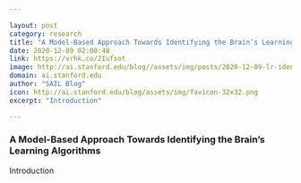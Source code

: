 ```yaml
---

layout: post
category: research
title: "A Model-Based Approach Towards Identifying the Brain’s Learning Algorithms"
date: 2020-12-09 02:00:48
link: https://vrhk.co/2Iufsot
image: http://ai.stanford.edu/blog//assets/img/posts/2020-12-09-lr-identify/thumbnail.png
domain: ai.stanford.edu
author: "SAIL Blog"
icon: http://ai.stanford.edu/blog/assets/img/favicon-32x32.png
excerpt: "Introduction"

---
```


### A Model-Based Approach Towards Identifying the Brain’s Learning Algorithms

Introduction